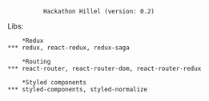               Hackathon Hillel (version: 0.2)

Libs:

        *Redux
    *** redux, react-redux, redux-saga
    
        *Routing
    *** react-router, react-router-dom, react-router-redux
    
        *Styled components
    *** styled-components, styled-normalize